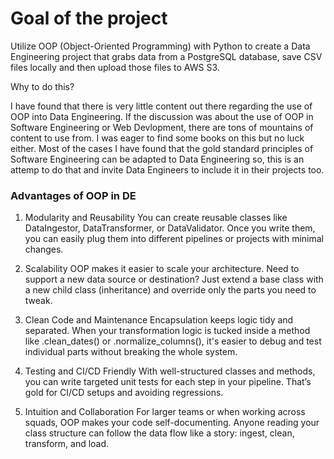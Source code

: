 # Goal of the project
Utilize OOP (Object-Oriented Programming) with Python to create a Data Engineering project that grabs data from a PostgreSQL database, save CSV files locally and then upload those files to AWS S3.

Why to do this?

I have found that there is very little content out there regarding the use of OOP into Data Engineering. If the discussion was about the use of OOP in Software Engineering or Web Devlopment, there are tons of mountains of content to use from. I was eager to find some books on this but no luck either. Most of the cases I have found that the gold standard principles of Software Engineering can be adapted to Data Engineering so, this is an attemp to do that and invite Data Engineers to include it in their projects too.

### Advantages of OOP in DE
1. Modularity and Reusability
You can create reusable classes like DataIngestor, DataTransformer, or DataValidator. Once you write them, you can easily plug them into different pipelines or projects with minimal changes.

2. Scalability
OOP makes it easier to scale your architecture. Need to support a new data source or destination? Just extend a base class with a new child class (inheritance) and override only the parts you need to tweak.

3. Clean Code and Maintenance
Encapsulation keeps logic tidy and separated. When your transformation logic is tucked inside a method like .clean_dates() or .normalize_columns(), it's easier to debug and test individual parts without breaking the whole system.

4. Testing and CI/CD Friendly
With well-structured classes and methods, you can write targeted unit tests for each step in your pipeline. That’s gold for CI/CD setups and avoiding regressions.

5. Intuition and Collaboration
For larger teams or when working across squads, OOP makes your code self-documenting. Anyone reading your class structure can follow the data flow like a story: ingest, clean, transform, and load.

